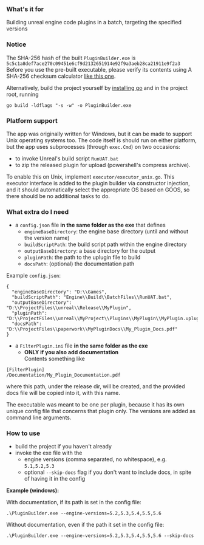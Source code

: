 ### What's it for
Building unreal engine code plugins in a batch, targeting the specified versions

### Notice
The SHA-256 hash of the built `PluginBuilder.exe` is `5c5c1a8def7ace270c09451e6cf9d2132651914e92f9a3aeb28ca21911e9f2a3`  
Before you use the pre-built executable, please verify its contents using A SHA-256 checksum calculator [like this one](https://emn178.github.io/online-tools/sha256_checksum.html). 

Alternatively, build the project yourself by [installing go](https://go.dev/doc/install)
and in the project root, running
```
go build -ldflags "-s -w" -o PluginBuilder.exe
```

### Platform support

The app was originally written for Windows, but it can be made to support Unix operating systems too.
The code itself is should run on either platform, but the app uses subprocesses (through `exec.Cmd`) on two occasions:
 - to invoke Unreal's build script `RunUAT.bat`
 - to zip the released plugin for upload (powershell's compress archive).

To enable this on Unix, implement `executor/executor_unix.go`. This executor interface is added to the plugin builder via constructor injection, and it should automatically select the appropriate OS based on GOOS, so there should be no additional tasks to do.

### What extra do I need
 - a `config.json` file **in the same folder as the exe** that defines 
   - `engineBaseDirectory`: the engine base directory (until and without the version name)
   - `buildScriptPath`: the build script path within the engine directory
   - `outputBaseDirectory`: a base directory for the output
   - `pluginPath`: the path to the uplugin file to build
   - `docsPath`: (optional) the documentation path

Example `config.json`:  
```
{
  "engineBaseDirectory": "D:\\Games",
  "buildScriptPath": "Engine\\Build\\BatchFiles\\RunUAT.bat",
  "outputBaseDirectory": "D:\\ProjectFiles\\unreal\\Release\\MyPlugin",
  "pluginPath": "D:\\ProjectFiles\\unreal\\MyProject\\Plugins\\MyPlugin\\MyPlugin.uplugin",
  "docsPath": "D:\\ProjectFiles\\paperwork\\MyPluginDocs\\My_Plugin_Docs.pdf"
}
```
  
 - a `FilterPlugin.ini` file **in the same folder as the exe**
   - **ONLY if you also add documentation**  
  Contents something like
  ```
  [FilterPlugin]
  /Documentation/My_Plugin_Documentation.pdf
  ```
where this path, under the release dir, will be created, and the provided docs file will be copied into it, with this name.  

The executable was meant to be one per plugin, because it has its own unique config file that concerns that plugin only. The versions are added as command line arguments.  

### How to use
 - build the project if you haven't already
 - invoke the exe file with the 
   - engine versions (comma separated, no whitespace), e.g. `5.1,5.2,5.3`
   - optional `--skip-docs` flag if you don't want to include docs, in spite of having it in the config

**Example (windows):**  

With documentation, if its path is set in the config file:   
```
.\PluginBuilder.exe --engine-versions=5.2,5.3,5.4,5.5,5.6 
```

Without documentation, even if the path it set in the config file:
```
.\PluginBuilder.exe --engine-versions=5.2,5.3,5.4,5.5,5.6 --skip-docs
```
